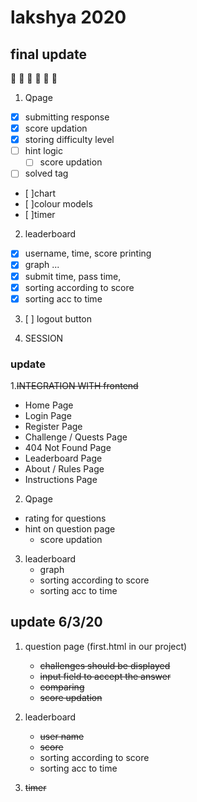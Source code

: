 # lakshya 2020


## final update 
:star2: :star2: :star2: :star2: :star2: :star2: 


1. Qpage

- [x] submitting response
- [x] score updation
- [x] storing difficulty level
- [ ] hint logic
     * [ ] score updation 
- [ ] solved tag 
- [ ]chart
- [ ]colour models
- [ ]timer


2. leaderboard
- [x] username, time, score printing
- [x] graph ...
- [x] submit time, pass time,
- [x] sorting according to score
- [x] sorting acc to time

3. [ ] logout button

4. SESSION

### update

1.~~INTEGRATION WITH frontend~~

- Home Page 
- Login Page
- Register Page
- Challenge / Quests Page
- 404 Not Found Page
- Leaderboard Page
- About / Rules Page
- Instructions Page   


2. Qpage
- rating for questions
- hint on question page 
   - score updation

3. leaderboard
   - graph
   - sorting according to score
   - sorting acc to time





## update 6/3/20

1. question page (first.html in our project)
   - ~~challenges should be displayed~~
   - ~~input field to accept the answer~~
   - ~~comparing~~
   - ~~score updation~~
   

2. leaderboard
   - ~~user name~~
   - ~~score~~
   - sorting according to score
   - sorting acc to time



4. ~~timer~~


